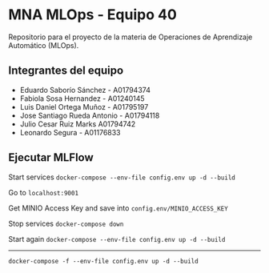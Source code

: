 # MNA MLOps - Equipo 40

Repositorio para el proyecto de la materia de Operaciones de Aprendizaje Automático (MLOps).

## Integrantes del equipo
- Eduardo Saborío Sánchez - A01794374
- Fabiola Sosa Hernandez - A01240145
- Luis Daniel Ortega Muñoz - A01795197
- Jose Santiago Rueda Antonio - A01794118
- Julio Cesar Ruiz Marks A01794742
- Leonardo Segura - A01176833


## Ejecutar MLFlow

Start services `docker-compose --env-file config.env up -d --build`

Go to `localhost:9001`

Get MINIO Access Key and save into `config.env/MINIO_ACCESS_KEY`

Stop services `docker-compose down`

Start again `docker-compose --env-file config.env up -d --build`


______________________________________________

`docker-compose -f --env-file config.env up -d --build`






